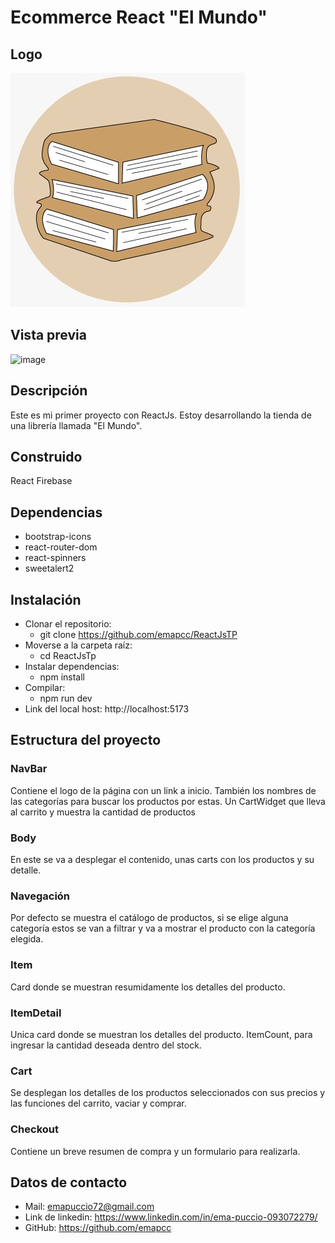 # Ecommerce React "El Mundo"

## Logo
![image](/src/assets/logo-libreria.jpeg)

## Vista previa
![image](/src/assets/pagina-gif.gif)

## Descripción
Este es mi primer proyecto con ReactJs. Estoy desarrollando la tienda de una librería llamada "El Mundo".

## Construido
React
Firebase

## Dependencias
* bootstrap-icons
* react-router-dom
* react-spinners
* sweetalert2

## Instalación
* Clonar el repositorio: 
    * git clone https://github.com/emapcc/ReactJsTP
* Moverse a la carpeta raíz:
    * cd ReactJsTp
* Instalar dependencias:
    * npm install
* Compilar:
    * npm run dev
* Link del local host: http://localhost:5173

## Estructura del proyecto
### NavBar
Contiene el logo de la página con un link a inicio. También los nombres de las categorías para buscar los productos por estas. Un CartWidget que lleva al carrito y muestra la cantidad de productos

### Body
En este se va a desplegar el contenido, unas carts con los productos y su detalle.

### Navegación
Por defecto se muestra el catálogo de productos, si se elige alguna categoría estos se van a filtrar y va a mostrar el producto con la categoría elegida.

### Item
Card donde se muestran resumidamente los detalles del producto.

### ItemDetail
Unica card donde se muestran los detalles del producto.
ItemCount, para ingresar la cantidad deseada dentro del stock.

### Cart
Se desplegan los detalles de los productos seleccionados con sus precios y las funciones del carrito, vaciar y comprar.

### Checkout
Contiene un breve resumen de compra y un formulario para realizarla.

## Datos de contacto
* Mail: emapuccio72@gmail.com
* Link de linkedin: https://www.linkedin.com/in/ema-puccio-093072279/
* GitHub: https://github.com/emapcc